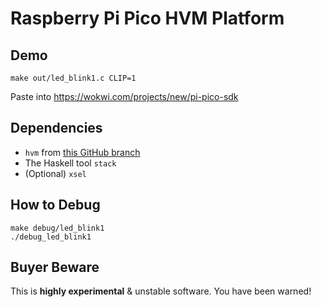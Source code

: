 
# Raspberry Pi Pico HVM Platform

## Demo

`make out/led_blink1.c CLIP=1`

Paste into <https://wokwi.com/projects/new/pi-pico-sdk>

## Dependencies

* `hvm` from [this GitHub branch](https://github.com/lawcho/HVM/tree/wip/patform-io)
* The Haskell tool `stack`
* (Optional) `xsel`

## How to Debug

```
make debug/led_blink1
./debug_led_blink1
```

## Buyer Beware

This is **highly experimental** & unstable software. You have been warned!
